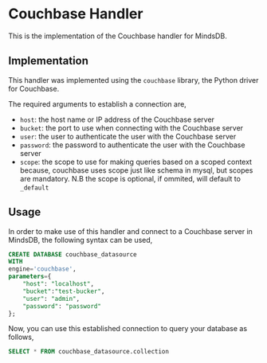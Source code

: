 # Couchbase Handler

This is the implementation of the Couchbase handler for MindsDB.

## Implementation
This handler was implemented using the `couchbase` library, the Python driver for Couchbase.

The required arguments to establish a connection are,
* `host`: the host name or IP address of the Couchbase server
* `bucket`: the port to use when connecting with the Couchbase server
* `user`: the user to authenticate the user with the Couchbase server
* `password`: the password to authenticate the user with the Couchbase server
* `scope`: the scope to use for making queries based on a scoped context because, couchbase uses scope just like schema in mysql, but scopes are mandatory. N.B the scope is optional, if ommited, will default to `_default`

## Usage
In order to make use of this handler and connect to a Couchbase server in MindsDB, the following syntax can be used,
~~~~sql
CREATE DATABASE couchbase_datasource
WITH
engine='couchbase',
parameters={
    "host": "localhost",
    "bucket":"test-bucker",
    "user": "admin",
    "password": "password"
};
~~~~

Now, you can use this established connection to query your database as follows,
~~~~sql
SELECT * FROM couchbase_datasource.collection
~~~~